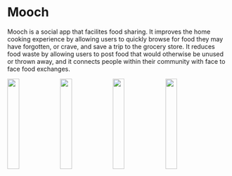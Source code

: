 # Mooch
Mooch is a social app that facilites food sharing. It improves the home cooking experience by allowing users to quickly browse for food they may have forgotten, or crave, and save a trip to the grocery store. It reduces food waste by allowing users to post food that would otherwise be unused or thrown away, and it connects people within their community with face to face food exchanges.

<img src="https://cloud.githubusercontent.com/assets/7013639/26518830/d9f141ea-427d-11e7-9416-4a274c134c07.png" width="23%"></img> <img src="https://cloud.githubusercontent.com/assets/7013639/26518829/d2f978bc-427d-11e7-860c-ea354c4d7b47.png" width="23%"></img> <img src="https://cloud.githubusercontent.com/assets/7013639/26518832/df7f0ff2-427d-11e7-8785-cb2f74d5b492.png" width="23%"></img> <img src="https://cloud.githubusercontent.com/assets/7013639/26518834/e3b80f4c-427d-11e7-8b47-92b35f5b33d4.png" width="23%"></img>
